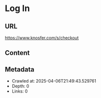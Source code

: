 # Log In

## URL
https://www.knosfer.com/s/checkout

## Content
<body class="spectre" style="margin: 0px">
<div id="root"></div>

<!--        onload="$(this).parent().removeClass('loading');"></iframe> -->

</body>

## Metadata
- Crawled at: 2025-04-06T21:49:43.529761
- Depth: 0
- Links: 0
